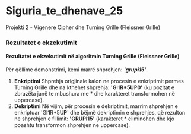 # Siguria_te_dhenave_25
Projekti 2 - Vigenere Cipher dhe Turning Grille (Fleissner Grille)

### Rezultatet e ekzekutimit

#### Rezultatet e ekzekutimit në algoritmin Turning Grille (Fleissner Grille)

Për qëllime demonstrimi, kemi marrë shprehjen: **_'grupi15'_**.

1. **Enkriptimi**
Shprehja origjinale kalon ne procesin e enkriptimit permes Turning Grille dhe na kthehet shprehja:
**'G**I1**R*5U**P**0'**
(ku pozitat e zbrazëta janë te mbushura me * dhe karakteret transformohen në uppercase).
2. **Dekriptimi**
Në vijim, për procesin e dekriptimit, marrim shprehjen e enkriptuar 'G**I1**R*5U**P**' dhe bëjmë dekriptimin e shprehjes,
që rezulton ne shprehjen e fillimit:
**'GRUPI15'** 
(karakteret * eliminohen dhe kjo poashtu transformon shprehjen ne uppercase).
